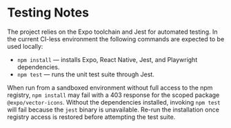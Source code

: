 # Testing Notes

The project relies on the Expo toolchain and Jest for automated testing. In the current CI-less environment the following
commands are expected to be used locally:

- `npm install` — installs Expo, React Native, Jest, and Playwright dependencies.
- `npm test` — runs the unit test suite through Jest.

When run from a sandboxed environment without full access to the npm registry, `npm install` may fail with a 403 response
for the scoped package `@expo/vector-icons`. Without the dependencies installed, invoking `npm test` will fail because the
`jest` binary is unavailable. Re-run the installation once registry access is restored before attempting the test suite.
